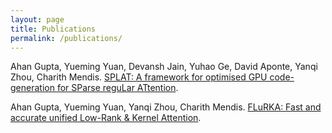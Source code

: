 ```yaml
---
layout: page
title: Publications
permalink: /publications/
---
```


Ahan Gupta, Yueming Yuan, Devansh Jain, Yuhao Ge, David Aponte, Yanqi Zhou, Charith Mendis. [SPLAT: A framework for optimised GPU code-generation for SParse reguLar ATtention](https://arxiv.org/abs/2407.16847).

Ahan Gupta, Yueming Yuan, Yanqi Zhou, Charith Mendis. [FLuRKA: Fast and accurate unified Low-Rank & Kernel Attention](https://arxiv.org/abs/2306.15799). 

